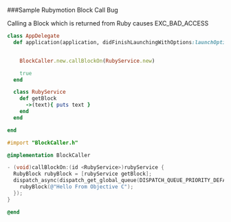 ###Sample Rubymotion Block Call Bug

Calling a Block which is returned from Ruby causes
EXC_BAD_ACCESS

```ruby
class AppDelegate
  def application(application, didFinishLaunchingWithOptions:launchOptions)


    BlockCaller.new.callBlockOn(RubyService.new)

    true
  end

  class RubyService
    def getBlock
      ->(text){ puts text }
    end  
  end  

end
```

```Objective-C
#import "BlockCaller.h"

@implementation BlockCaller

- (void)callBlockOn:(id <RubyService>)rubyService {
  RubyBlock rubyBlock = [rubyService getBlock];
  dispatch_async(dispatch_get_global_queue(DISPATCH_QUEUE_PRIORITY_DEFAULT, 0), ^{
    rubyBlock(@"Hello From Objective C");
  });  
}

@end

```